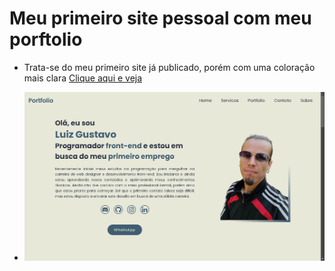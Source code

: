 # Meu primeiro site pessoal com meu porftolio
- Trata-se do meu primeiro site já publicado, porém com uma coloração mais clara
  <a href="https://lumadara-dev.github.io/site-portfolio-alt/">Clique aqui e veja</a>
  
- ![](/imagens/readme.png)